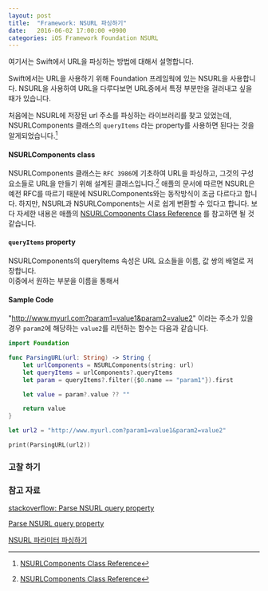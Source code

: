 ```yaml
---
layout: post
title:  "Framework: NSURL 파싱하기"
date:   2016-06-02 17:00:00 +0900
categories: iOS Framework Foundation NSURL
---
```


여기서는 Swift에서 URL을 파싱하는 방법에 대해서 설명합니다.

Swift에서는 URL을 사용하기 위해 Foundation 프레임웍에 있는 NSURL을 사용합니다.
NSURL을 사용하여 URL을 다루다보면 URL중에서 특정 부분만을 걸러내고 싶을 때가 있습니다.

처음에는 NSURL에 저장된 url 주소를 파싱하는 라이브러리를 찾고 있었는데, NSURLComponents 클래스의 `queryItems` 라는 property를 사용하면 된다는 것을 알게되었습니다.[^NSURLComponents]

#### NSURLComponents class

NSURLComponents 클래스는 `RFC 3986`에 기초하여 URL을 파싱하고, 그것의 구성 요소들로 URL을 만들기 위해 설계된 클래스입니다.[^NSURLComponents] 애플의 문서에 따르면 NSURL은 예전 RFC를 따르기 때문에 NSURLComponents와는 동작방식이 조금 다르다고 합니다. 하지만, NSURL과 NSURLComponents는 서로 쉽게 변환할 수 있다고 합니다. 보다 자세한 내용은 애플의 [NSURLComponents Class Reference](https://developer.apple.com/library/ios/documentation/Foundation/Reference/NSURLComponents_class/) 를 참고하면 될 것 같습니다.

#### `queryItems` property

NSURLComponents의 queryItems 속성은 URL 요소들을 이름, 값 쌍의 배열로 저장합니다.  
이중에서 원하는 부분을 이름을 통해서

#### Sample Code

"http://www.myurl.com?param1=value1&param2=value2" 이라는 주소가 있을 경우 `param2`에 해당하는 `value2`를 리턴하는 함수는 다음과 같습니다.

```swift
import Foundation

func ParsingURL(url: String) -> String {
    let urlComponents = NSURLComponents(string: url)
    let queryItems = urlComponents?.queryItems
    let param = queryItems?.filter({$0.name == "param1"}).first

    let value = param?.value ?? ""

    return value
}

let url2 = "http://www.myurl.com?param1=value1&param2=value2"

print(ParsingURL(url2))
```

### 고찰 하기

### 참고 자료

[stackoverflow: Parse NSURL query property](http://stackoverflow.com/questions/3997976/parse-nsurl-query-property)

[^NSURLComponents]: [NSURLComponents Class Reference](https://developer.apple.com/library/ios/documentation/Foundation/Reference/NSURLComponents_class/#//apple_ref/occ/instp/NSURLComponents/queryItems)

[Parse NSURL query property](http://www.sellmyapplication.com/question/parse-nsurl-query-property/)

[NSURL 파라미터 파싱하기](https://byunsooblog.wordpress.com/2014/03/16/nsurl-파라미터-파싱하기/comment-page-1/)

